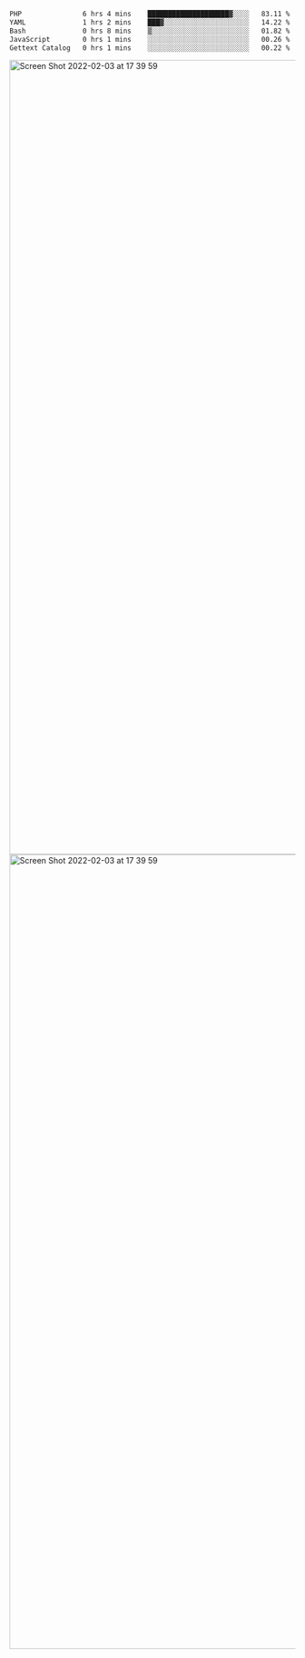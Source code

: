 <!--START_SECTION:waka-->

```txt
PHP               6 hrs 4 mins    ████████████████████▓░░░░   83.11 %
YAML              1 hrs 2 mins    ███▓░░░░░░░░░░░░░░░░░░░░░   14.22 %
Bash              0 hrs 8 mins    ▒░░░░░░░░░░░░░░░░░░░░░░░░   01.82 %
JavaScript        0 hrs 1 mins    ░░░░░░░░░░░░░░░░░░░░░░░░░   00.26 %
Gettext Catalog   0 hrs 1 mins    ░░░░░░░░░░░░░░░░░░░░░░░░░   00.22 %
```

<!--END_SECTION:waka-->

<img width="1400" alt="Screen Shot 2022-02-03 at 17 39 59" src="https://user-images.githubusercontent.com/45716542/152387304-f2b60485-53a6-4f4b-a818-5cefb1b0c0ae.png">
<img width="1400" alt="Screen Shot 2022-02-03 at 17 39 59" src="https://user-images.githubusercontent.com/45716542/152387273-ea5cdf21-2a45-44da-8bef-00c1763b1d42.png">
